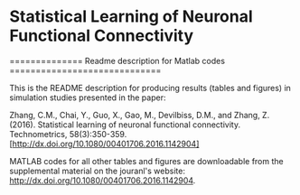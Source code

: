# Statistical Learning of Neuronal Functional Connectivity
============== Readme description for Matlab codes =============================

This is the README description for producing results (tables and figures) in simulation studies presented in the paper:

Zhang, C.M., Chai, Y., Guo, X., Gao, M., Devilbiss, D.M., and Zhang, Z. (2016). Statistical learning of neuronal functional connectivity. Technometrics, 58(3):350-359. [http://dx.doi.org/10.1080/00401706.2016.1142904]

MATLAB codes for all other tables and figures are downloadable from the supplemental material on the jouranl's website: http://dx.doi.org/10.1080/00401706.2016.1142904.
